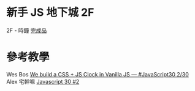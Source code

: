 # 新手 JS 地下城 2F
2F - 時鐘  <a href="https://huiyuliz.github.io/clock/">完成品</a>

# 參考教學
Wes Bos [We build a CSS + JS Clock in Vanilla JS — #JavaScript30 2/30](https://www.youtube.com/watch?v=xu87YWbr4X0&index=2&list=PLu8EoSxDXHP6CGK4YVJhL_VWetA865GOH)  
Alex 宅幹嘛 [Javascript 30 #2](https://www.youtube.com/watch?v=CWxU_q5b33U&index=2&list=PLEfh-m_KG4dYbxVoYDyT_fmXZHnuKg2Fq)
